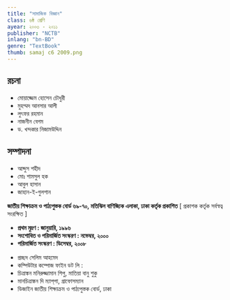 ```yaml
---
title: "সামাজিক বিজ্ঞান"
class: ৬ষ্ঠ শ্রেণি
ayear: ২০০৩ - ২০১১
publisher: "NCTB"
inlang: "bn-BD"
genre: "TextBook"
thumb: samaj c6 2009.png
---
```


## রচনা
* মোয়াজ্জেম হোসেন চৌধুরী
* মুহম্মদ আনসার আলী
* লুৎফর রহমান
* নাজনীন বেগম
* ড. খন্দকার নিজামউদ্দিন

## সম্পাদনা
* আব্দুস শহীদ
* মোঃ শামসুল হক
* আবুল হাসান
* জাহান-ই-গুলশান

**জাতীয় শিক্ষাক্রম ও পাঠ্যপুস্তক বোর্ড ৬৯-৭০, মতিঝিল বাণিজ্যিক এলাকা, ঢাকা কর্তৃক প্রকাশিত**
[ প্রকাশক কর্তৃক সর্বস্বত্ব সংরক্ষিত ]

* **প্রথম মুদ্রণ : জানুয়ারি, ১৯৯৬** 
* **সংশোধিত ও পরিমার্জিত সংস্করণ : নভেম্বর, ২০০০**
* **পরিমার্জিত সংস্করণ : ডিসেম্বর, ২০০৮**

- প্রচ্ছদ সেলিম আহমেদ
- কম্পিউটার কম্পোজ ফাইন ডট লি :
- চিত্রাঙ্কন মনিরুজ্জামান শিপু, মাতিয়া বানু শুকু
- মানচিত্রাঙ্কন দি ম্যাপ্‌পা, গ্রাফোসম্যান
- ডিজাইন জাতীয় শিক্ষাক্রম ও পাঠ্যপুস্তক বোর্ড, ঢাকা